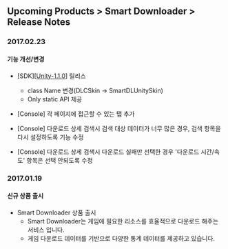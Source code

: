 ## Upcoming Products > Smart Downloader > Release Notes


### 2017.02.23
#### 기능 개선/변경
* [SDK][[Unity-1.1.0](/Download/#upcoming-products-smart-downloader)] 릴리스 
    * class Name 변경(DLCSkin -> SmartDLUnitySkin) 
    * Only static API 제공 

* [Console] 각 페이지에 접근할 수 있는 탭 추가
* [Console] 다운로드 상세 검색시 검색 대상 데이터가 너무 많은 경우, 검색 항목을 다시 설정하도록 기능 수정
* [Console] 다운로드 상세 검색시 다운로드 실패만 선택한 경우 '다운로드 시간/속도' 항목은 선택 안되도록 수정


### 2017.01.19
#### 신규 상품 출시
* Smart Downloader 상품 출시
    * Smart Downloader는 게임에 필요한 리소스를 효율적으로 다운로드 해주는 서비스 입니다.
    * 게임 다운로드 데이터를 기반으로 다양한 통계 데이터를 제공하고 있습니다.
